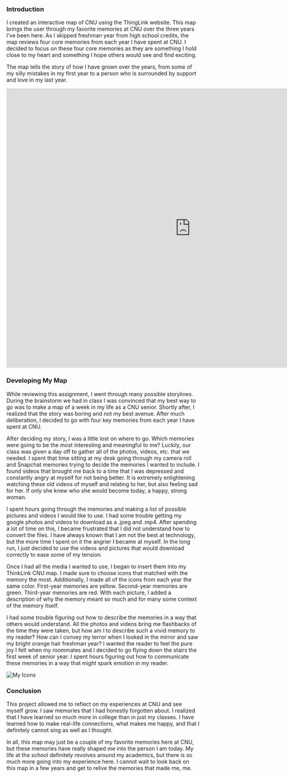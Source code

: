 ### Introduction  
I created an interactive map of CNU using the ThingLink website. This map brings the user through my favorite memories at CNU over the three years I’ve been here. As I skipped freshman year from high school credits, the map reviews four core memories from each year I have spent at CNU. I decided to focus on these four core memories as they are something I hold close to my heart and something I hope others would see and find exciting.  

The map tells the story of how I have grown over the years, from some of my silly mistakes in my first year to a person who is surrounded by support and love in my last year.  

<iframe width="960" height="729.2193308550186" data-original-width="1614" data-original-height="1226" src="https://www.thinglink.com/card/1496683513179537409" type="text/html" frameborder="0" webkitallowfullscreen mozallowfullscreen allowfullscreen scrolling="no"></iframe><script async src="//cdn.thinglink.me/jse/responsive.js"></script>  

### Developing My Map  
While reviewing this assignment, I went through many possible storylines. During the brainstorm we had in class I was convinced that my best way to go was to make a map of a week in my life as a CNU senior. Shortly after, I realized that the story was boring and not my best avenue. After much deliberation, I decided to go with four key memories from each year I have spent at CNU.  

After deciding my story, I was a little lost on where to go. Which memories were going to be the most interesting and meaningful to me? Luckily, our class was given a day off to gather all of the photos, videos, etc. that we needed. I spent that time sitting at my desk going through my camera roll and Snapchat memories trying to decide the memories I wanted to include. I found videos that brought me back to a time that I was depressed and constantly angry at myself for not being better. It is extremely enlightening watching these old videos of myself and relating to her, but also feeling sad for her. If only she knew who she would become today, a happy, strong woman.  

I spent hours going through the memories and making a list of possible pictures and videos I would like to use. I had some trouble getting my google photos and videos to download as a .jpeg and .mp4. After spending a lot of time on this, I became frustrated that I did not understand how to convert the files. I have always known that I am not the best at technology, but the more time I spent on it the angrier I became at myself. In the long run, I just decided to use the videos and pictures that would download correctly to ease some of my tension.  

Once I had all the media I wanted to use, I began to insert them into my ThinkLink CNU map. I made sure to choose icons that matched with the memory the most. Additionally, I made all of the icons from each year the same color. First-year memories are yellow. Second-year memories are green. Third-year memories are red. With each picture, I added a description of why the memory meant so much and for many some context of the memory itself.  

I had some trouble figuring out how to describe the memories in a way that others would understand. All the photos and videos bring me flashbacks of the time they were taken, but how am I to describe such a vivid memory to my reader? How can I convey my terror when I looked in the mirror and saw my bright orange hair freshman year? I wanted the reader to feel the pure joy I felt when my roommates and I decided to go flying down the stairs the first week of senior year. I spent hours figuring out how to communicate these memories in a way that might spark emotion in my reader.  

![My Icons](https://lsix642.github.io/Lizzie-S./images/cnublogpicture.png)  

### Conclusion
This project allowed me to reflect on my experiences at CNU and see myself grow. I saw memories that I had honestly forgotten about. I realized that I have learned so much more in college than in just my classes. I have learned how to make real-life connections, what makes me happy, and that I definitely cannot sing as well as I thought.  

In all, this map may just be a couple of my favorite memories here at CNU, but these memories have really shaped me into the person I am today. My life at the school definitely revolves around my academics, but there is so much more going into my experience here. I cannot wait to look back on this map in a few years and get to relive the memories that made me, me.
